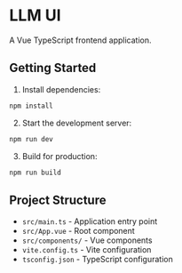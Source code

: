 # LLM UI

A Vue TypeScript frontend application.

## Getting Started

1. Install dependencies:
```bash
npm install
```

2. Start the development server:
```bash
npm run dev
```

3. Build for production:
```bash
npm run build
```

## Project Structure

- `src/main.ts` - Application entry point
- `src/App.vue` - Root component
- `src/components/` - Vue components
- `vite.config.ts` - Vite configuration
- `tsconfig.json` - TypeScript configuration
